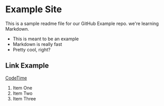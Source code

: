 # Example Site

This is a sample readme file for our GitHub Example repo. we're learning Markdown.

* This is meant to be an example
* Markdown is really fast
* Pretty cool, right?

## Link Example
[CodeTime](https://www.codetime.io)

1. Item One
2. Item Two
3. Item Three
